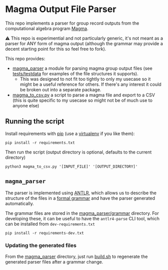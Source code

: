 # Magma Output File Parser

This repo implements a parser for group record outputs from the computational algebra program [Magma](http://magma.maths.usyd.edu.au/magma/).

⚠️ This repo is experimential and not particularly generic, it's not meant as a parser for ANY form of magma output (although the grammar may provide a decent starting point for this so feel free to fork).

This repo provides:

* [magma_parser](./magma_parser/) a module for parsing magma group output files (see [tests/testdata](./tests/testdata/) for examples of the file structures it supports).
  * This was designed to not fit too tightly to only my usecase so it might be a useful reference for others. If there's any interest it could be broken out into a separate package.
* [magma_to_csv.py](./magma_to_csv.py) a script to parse a magma file and export to a CSV (this is quite specific to my usecase so might not be of much use to anyone else)

## Running the script

Install requirements with [pip](https://pip.pypa.io/en/stable/) (use a [virtualenv](https://virtualenv.pypa.io/en/latest/) if you like them):

```shell
pip install -r requirements.txt
```

Then run the script (output directory is optional, defaults to the current directory)

```shell
python3 magma_to_csv.py '[INPUT_FILE]' '[OUTPUT_DIRECTORY]'
```

## `magma_parser`

The parser is implemented using [ANTLR](https://www.antlr.org/), which allows us to describe the structure of the files in a [formal grammar](https://en.wikipedia.org/wiki/Formal_grammar) and have the parser generated automatically.

The grammar files are stored in the [magma_parser/grammar](./magma_parser/grammar/) directory. For developing these, it can be useful to have the `antlr4-parse` CLI tool, which can be installed from `dev-requirements.txt`

```shell
pip install -r requirements-dev.txt
```

### Updating the generated files

From the [magma_parser](./magma_parser/) directory, just run [build.sh](./magma_parser/build.sh) to regenerate the generated parser files after a grammar change.
